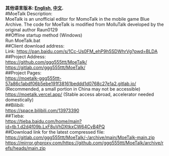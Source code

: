 **其他语言版本: [English](README_en.md), [中文](/README.md).**  
#MoeTalk Description:  
MoeTalk is an unofficial editor for MomoTalk in the mobile game Blue Archive. The code for MoeTalk is modified from MolluTalk developed by the original author Raun0129  
##Offline startup method (Windows)  
Run MoeTalk.bat  
##Client download address:  
Link: https://pan.baidu.com/s/1Cc-Us0FM_ehP9h5SDWhrVg?pwd=BLDA  
##Project Address:  
https://github.com/ggg555ttt/MoeTalk/  
https://gitlab.com/ggg555ttt/MoeTalk/  
##Project Pages:  
https://moetalk-ggg555ttt-57a86c1abdf06b5ebe191f38161beddd1d0768c27e1a2.gitlab.io/  (Recommended, a small portion in China may not be accessible)  
https://moetalk.vercel.app/  (Stable access abroad, accelerator needed domestically)  
##Bilibili:  
https://space.bilibili.com/13973390  
##Tieba:  
https://tieba.baidu.com/home/main?id=tb.1.d2d4f09b.LxF8uVhDXtkxCW64CyB4PQ  
##Download link for the latest compressed file:  
https://gitlab.com/ggg555ttt/MoeTalk/-/archive/main/MoeTalk-main.zip  
https://mirror.ghproxy.com/https://github.com/ggg555ttt/MoeTalk/archive/refs/heads/main.zip  